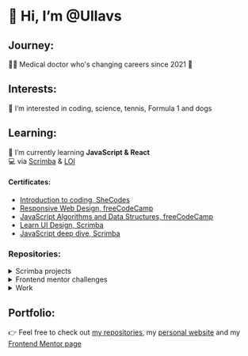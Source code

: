 # 👋 Hi, I’m @Ullavs

## Journey: 
👩‍⚕️ Medical doctor who's changing careers since 2021 🔀 

## Interests:
👀 I’m interested in coding, science, tennis, Formula 1 and dogs

## Learning:
🌱 I’m currently learning **JavaScript & React**  
💻 via [Scrimba](https://scrimba.com) & [LOI](https://www.loi.nl/n-3374-hbo-programmeren-in-javascript)

#### Certificates:
- [Introduction to coding, SheCodes](https://www.shecodes.io/certificates/af3c717e8a247f24835e4a2ca1dd795c)
- [Responsive Web Design, freeCodeCamp](https://www.freecodecamp.org/certification/ullavs/responsive-web-design)
- [JavaScript Algorithms and Data Structures, freeCodeCamp](https://www.freecodecamp.org/certification/ullavs/javascript-algorithms-and-data-structures)
- [Learn UI Design, Scrimba](https://scrimba.com/certificate/uYPN6zcN/gdesignbootcamp)
- [JavaScript deep dive, Scrimba](https://scrimba.com/certificate/uYPN6zcN/gjavascript)


### Repositories:
<details>
  <summary>Scrimba projects</summary>
  <blockquote>
    <ul>
      <li><a href="https://github.com/Ullavs/travel-journal">Travel Journal (React)</a></li>
      <li><a href="https://github.com/Ullavs/digital-business-card">Digital business card (React)</a></li>
      <li><a href="https://github.com/Ullavs/unit-converter">Unit converter</a></li>
      <li><a href="https://github.com/Ullavs/password-generator">Password generator</a>4</li>
      <li><a href="https://github.com/Ullavs/invoice-creator">Invoice creator</a></li>
      <li><a href="https://github.com/Ullavs/color-scheme-generator">Color scheme generator</a></li>
      <li><a href="https://github.com/Ullavs/movie-watchlist">Movie watchlist</a></li>
    </ul>
  </blockquote>
</details> 

<details>
  <summary>Frontend mentor challenges</summary>
  <blockquote>
    <a href="https://github.com/Ullavs/frontend-mentor">Frontend mentor challenges</a>
  </blockquote>
</details> 

<details>
  <summary>Work</summary>
  <blockquote>
    <ul>
      <li><a href="https://github.com/Ullavs/saritlaufer.nl">Website for a friends business</a></li>
    </ul>
  </blockquote>
</details>


## Portfolio:
👉 Feel free to check out [my repositories](https://github.com/Ullavs?tab=repositories), my [personal website](https://ullavs.nl) and my [Frontend Mentor page](https://www.frontendmentor.io/profile/ullavs)



